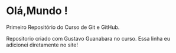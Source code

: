 # Olá,Mundo !
 Primeiro Repositório do Curso de Git e GitHub.

 Repositorio criado com Gustavo Guanabara no curso.
 Essa linha eu adicionei diretamente no site!
